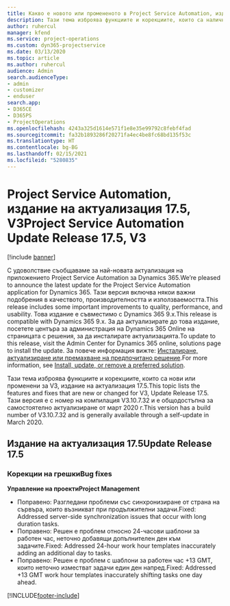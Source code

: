 ```yaml
---
title: Какво е новото или промененото в Project Service Automation, издание на актуализация 17.5, корекция, V3
description: Тази тема изброява функциите и корекциите, които са налични в Project Service Automation V3, издание на актуализация 17.5, V3.
author: ruhercul
manager: kfend
ms.service: project-operations
ms.custom: dyn365-projectservice
ms.date: 03/13/2020
ms.topic: article
ms.author: ruhercul
audience: Admin
search.audienceType:
- admin
- customizer
- enduser
search.app:
- D365CE
- D365PS
- ProjectOperations
ms.openlocfilehash: 4243a325d1614e571f1e8e35e99792c8febf4fad
ms.sourcegitcommit: fa32b1893286f20271fa4ec4be8fc68bd135f53c
ms.translationtype: HT
ms.contentlocale: bg-BG
ms.lasthandoff: 02/15/2021
ms.locfileid: "5280835"
---
```

# <a name="project-service-automation-update-release-175-v3"></a><span data-ttu-id="c04a7-103">Project Service Automation, издание на актуализация 17.5, V3</span><span class="sxs-lookup"><span data-stu-id="c04a7-103">Project Service Automation Update Release 17.5, V3</span></span>

[!include [banner](../includes/psa-now-project-operations.md)]

<span data-ttu-id="c04a7-104">С удоволствие съобщаваме за най-новата актуализация на приложението Project Service Automation за Dynamics 365.</span><span class="sxs-lookup"><span data-stu-id="c04a7-104">We’re pleased to announce the latest update for the Project Service Automation application for Dynamics 365.</span></span> <span data-ttu-id="c04a7-105">Тази версия включва някои важни подобрения в качеството, производителността и използваемостта.</span><span class="sxs-lookup"><span data-stu-id="c04a7-105">This release includes some important improvements to quality, performance, and usability.</span></span>  <span data-ttu-id="c04a7-106">Това издание е съвместимо с Dynamics 365 9.x.</span><span class="sxs-lookup"><span data-stu-id="c04a7-106">This release is compatible with Dynamics 365 9.x.</span></span> <span data-ttu-id="c04a7-107">За да актуализирате до това издание, посетете центъра за администрация на Dynamics 365 Online на страницата с решения, за да инсталирате актуализацията.</span><span class="sxs-lookup"><span data-stu-id="c04a7-107">To update to this release, visit the Admin Center for Dynamics 365 online, solutions page to install the update.</span></span> <span data-ttu-id="c04a7-108">За повече информация вижте: [Инсталиране, актуализиране или премахване на предпочитано решение](https://docs.microsoft.com/power-platform/admin/install-remove-preferred-solution).</span><span class="sxs-lookup"><span data-stu-id="c04a7-108">For more information, see [Install, update, or remove a preferred solution](https://docs.microsoft.com/power-platform/admin/install-remove-preferred-solution).</span></span>

<span data-ttu-id="c04a7-109">Тази тема изброява функциите и корекциите, които са нови или променени за V3, издание на актуализация 17.5.</span><span class="sxs-lookup"><span data-stu-id="c04a7-109">This topic lists the features and fixes that are new or changed for V3, Update Release 17.5.</span></span> <span data-ttu-id="c04a7-110">Тази версия е с номер на компилация V3.10.7.32 и е общодостъпна за самостоятелно актуализиране от март 2020 г.</span><span class="sxs-lookup"><span data-stu-id="c04a7-110">This version has a build number of V3.10.7.32 and is generally available through a self-update in March 2020.</span></span>


## <a name="update-release-175"></a><span data-ttu-id="c04a7-111">Издание на актуализация 17.5</span><span class="sxs-lookup"><span data-stu-id="c04a7-111">Update Release 17.5</span></span>

### <a name="bug-fixes"></a><span data-ttu-id="c04a7-112">Корекции на грешки</span><span class="sxs-lookup"><span data-stu-id="c04a7-112">Bug fixes</span></span>


<span data-ttu-id="c04a7-113">**Управление на проекти**</span><span class="sxs-lookup"><span data-stu-id="c04a7-113">**Project Management**</span></span>

- <span data-ttu-id="c04a7-114">Поправено: Разгледани проблеми със синхронизиране от страна на сървъра, които възникват при продължителни задачи.</span><span class="sxs-lookup"><span data-stu-id="c04a7-114">Fixed: Addressed server-side synchronization issues that occur with long duration tasks.</span></span>
- <span data-ttu-id="c04a7-115">Поправено: Решен е проблем относно 24-часови шаблони за работен час, неточно добавящи допълнителен ден към задачите.</span><span class="sxs-lookup"><span data-stu-id="c04a7-115">Fixed: Addressed 24-hour work hour templates inaccurately adding an additional day to tasks.</span></span>
- <span data-ttu-id="c04a7-116">Поправено: Решен е проблем с шаблони за работен час +13 GMT, които неточно изместват задачи един ден напред.</span><span class="sxs-lookup"><span data-stu-id="c04a7-116">Fixed: Addressed +13 GMT work hour templates inaccurately shifting tasks one day ahead.</span></span>



[!INCLUDE[footer-include](../includes/footer-banner.md)]